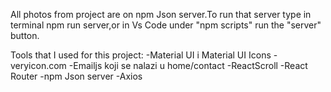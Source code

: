 All photos from project are on npm Json server.To run that server type in terminal npm run server,or in Vs Code under "npm scripts" run the "server" button.

Tools that I used for this project:
-Material UI i Material UI Icons
-veryicon.com
-Emailjs koji se nalazi u home/contact
-ReactScroll
-React Router
-npm Json server
-Axios
